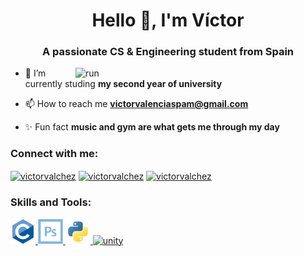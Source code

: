 <h1 align="center">Hello 👋, I'm Víctor</h1>
<h3 align="center">A passionate CS & Engineering student from Spain</h3>
<img align="right" alt="run" width="400" src="https://noclinks.net/assets/img/softwaredev.gif">

- 🌱 I’m currently studing **my second year of university**

- 📫 How to reach me **victorvalenciaspam@gmail.com**

- ✨ Fun fact **music and gym are what gets me through my day**

<h3 align="left">Connect with me:</h3>
<p align="left">
<a href="https://twitter.com/victorvalchez" target="blank"><img align="center" src="https://raw.githubusercontent.com/rahuldkjain/github-profile-readme-generator/master/src/images/icons/Social/twitter.svg" alt="victorvalchez" height="30" width="40" /></a>
<a href="https://linkedin.com/in/victorvalchez" target="blank"><img align="center" src="https://raw.githubusercontent.com/rahuldkjain/github-profile-readme-generator/master/src/images/icons/Social/linked-in-alt.svg" alt="victorvalchez" height="30" width="40" /></a>
<a href="https://instagram.com/victorvalchez" target="blank"><img align="center" src="https://raw.githubusercontent.com/rahuldkjain/github-profile-readme-generator/master/src/images/icons/Social/instagram.svg" alt="victorvalchez" height="30" width="40" /></a>
</p>

<h3 align="left">Skills and Tools:</h3>
<p align="left"> <a href="https://www.cprogramming.com/" target="_blank" rel="noreferrer"> <img src="https://raw.githubusercontent.com/devicons/devicon/master/icons/c/c-original.svg" alt="c" width="40" height="40"/> </a> <a href="https://www.photoshop.com/en" target="_blank" rel="noreferrer"> <img src="https://raw.githubusercontent.com/devicons/devicon/master/icons/photoshop/photoshop-line.svg" alt="photoshop" width="40" height="40"/> </a> <a href="https://www.python.org" target="_blank" rel="noreferrer"> <img src="https://raw.githubusercontent.com/devicons/devicon/master/icons/python/python-original.svg" alt="python" width="40" height="40"/> </a> <a href="https://unity.com/" target="_blank" rel="noreferrer"> <img src="https://www.vectorlogo.zone/logos/unity3d/unity3d-icon.svg" alt="unity" width="40" height="40"/> </a> </p>
